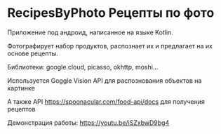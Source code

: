 # RecipesByPhoto Рецепты по фото

Приложение под андроид, написанное на языке Kotlin.

Фотографирует набор продуктов, распознает их и предлагает на их основе рецепты.

Библиотеки: google.cloud, picasso, okhttp, moshi...

Используется Goggle Vision API для распознования объектов на картинке

А также API https://spoonacular.com/food-api/docs для получения рецептов




Демонстрация работы: https://youtu.be/iSZxbwD9bg4
